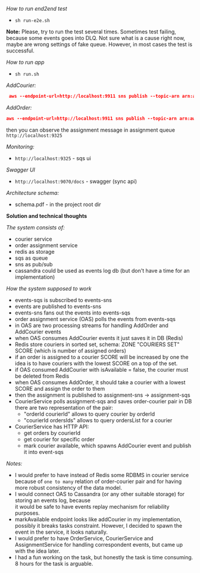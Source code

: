 *How to run end2end test*
- ```sh run-e2e.sh```

**Note:** Please, try to run the test several times. Sometimes test failing, because some events goes into DLQ.
Not sure what is a cause right now, maybe are wrong settings of fake queue.
However, in most cases the test is successful. 

*How to run app*
- ```sh run.sh```

*AddCourier:*
```json
 aws --endpoint-url=http://localhost:9911 sns publish --topic-arn arn:aws:sns:eu-west-2:123450000001:events-topic --region eu-west-2 --message "{\"courierId\":\"a97261aa-2907-498e-aa24-3bce25590a46\",\"name\":\"first_courirer\",\"zone\":\"S\",\"isAvailable\":true}"  
```
*AddOrder:*
```json
aws --endpoint-url=http://localhost:9911 sns publish --topic-arn arn:aws:sns:eu-west-2:123450000001:events-topic --region eu-west-2 --message "{\"orderId\":\"b87261aa-2907-498e-aa24-3bce25590a46\",\"details\":\"Buy something\",\"zone\":\"S\",\"addedAt\":\"2021-07-18T10:22:10.170682Z\"}"
```
then you can observe the assignment message in assignment queue ```http://localhost:9325```


*Monitoring:*
- ```http://localhost:9325``` - sqs ui
  
*Swagger UI*
- ```http://localhost:9070/docs``` - swagger (sync api)

*Architecture schema:*
- schema.pdf - in the project root dir

**Solution and technical thoughts**

*The system consists of:*

- courier service
- order assignment service
- redis as storage
- sqs as queue
- sns as pub/sub
- cassandra could be used as events log db (but don't have a time for an implementation)

*How the system supposed to work*

- events-sqs is subscribed to events-sns
- events are published to events-sns
- events-sns fans out the events into events-sqs
- order assignment service (OAS) polls the events from events-sqs
- in OAS are two processing streams for handling AddOrder and AddCourier events
- when OAS consumes AddCourier events it just saves it in DB (Redis)
- Redis store couriers in sorted set, schema: ZONE "COURIERS SET" SCORE (which is number of assigned orders)
- if an order is assigned to a courier SCORE will be increased by one
  the idea is to have couriers with the lowest SCORE on a top of the set.
- if OAS consumed AddCourier with isAvailable = false, the courier must be deleted from Redis
- when OAS consumes AddOrder, it should take a courier with a lowest SCORE and assign the order to them
- then the assignment is published to assignment-sns -> assignment-sqs
- CourierService polls assignment-sqs and saves order-courier pair in DB
  there are two representation of the pair:
   - "orderId courierId" allows to query courier by orderId 
   - "courierId ordersIds" allows to query ordersList for a courier
- CourierService has HTTP API:
   - get orders by courierId
   - get courier for specific order
   - mark courier available, which spawns AddCourier event and publish it into event-sqs
    
*Notes:* 
 - I would prefer to have instead of Redis some RDBMS in courier service because of `one to many` relation of order-courier
   pair and for having more robust consistency of the data model.
-  I would connect OAS to Cassandra (or any other suitable storage) for storing an events log, because  
  it would be safe to have events replay mechanism for reliability purposes.
- markAvailable endpoint looks like addCourier in my implementation, possibly it breaks tasks
  constraint. However, I decided to spawn the event in the service, it looks naturally.
- I would prefer to have OrderService, CourierService and AssignmentService for handling
  correspondent events, but came up with the idea later.
- I had a fun working on the task, but honestly the task is time consuming. 8 hours for the task is arguable.
   

     
  



